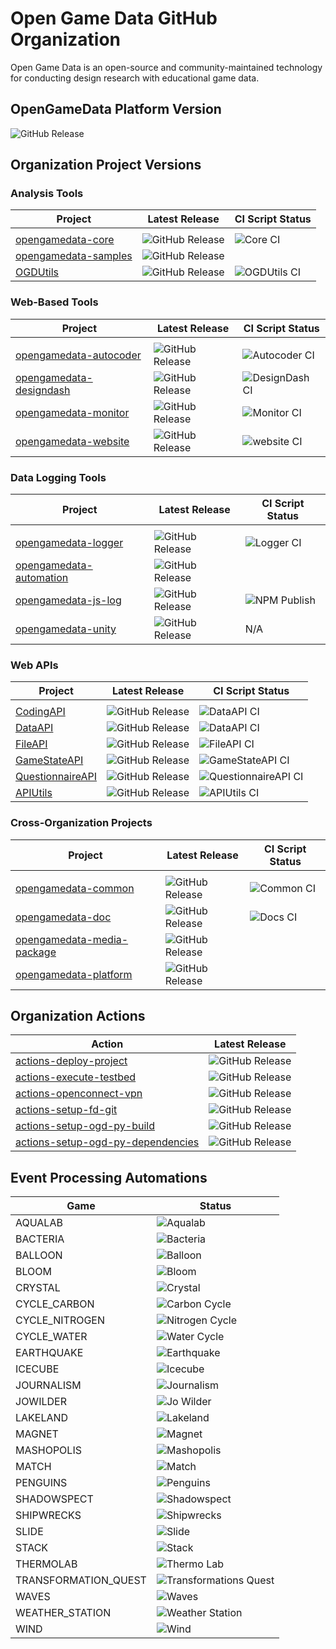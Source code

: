 # Open Game Data GitHub Organization

Open Game Data is an open-source and community-maintained technology for conducting design research with educational game data.

## OpenGameData Platform Version

![GitHub Release](https://img.shields.io/github/v/release/opengamedata/opengamedata-platform?display_name=release)

## Organization Project Versions

### Analysis Tools

| Project                     | Latest Release | CI Script Status |
| ---                         | ---            | ---              |
|                             |                |                  |
| [opengamedata-core](https://github.com/opengamedata/ogd-core)     | ![GitHub Release](https://img.shields.io/github/v/release/opengamedata/ogd-core?display_name=release)   | ![Core CI](https://github.com/opengamedata/opengamedata-core/actions/workflows/CI_OGD.yml/badge.svg) |
| [opengamedata-samples](https://github.com/opengamedata/ogd-samples)     | ![GitHub Release](https://img.shields.io/github/v/release/opengamedata/ogd-samples?display_name=release)   | |
| [OGDUtils](https://github.com/opengamedata/OGDUtils)              | ![GitHub Release](https://img.shields.io/github/v/release/opengamedata/OGDUtils?display_name=release)   | ![OGDUtils CI](https://github.com/opengamedata/OGDUtils/actions/workflows/CI_OGDUtils.yml/badge.svg) |

### Web-Based Tools

| Project                     | Latest Release | CI Script Status |
| ---                         | ---            | ---              |
|                             |                |                  |
| [opengamedata-autocoder](https://github.com/opengamedata/ogd-autocoder)    | ![GitHub Release](https://img.shields.io/github/v/release/opengamedata/ogd-autocoder?display_name=release)       | ![Autocoder CI](https://github.com/opengamedata/ogd-autocoder/actions/workflows/CI_Autocoder.yml/badge.svg) |
| [opengamedata-designdash](https://github.com/opengamedata/ogd-designdash)    | ![GitHub Release](https://img.shields.io/github/v/release/opengamedata/ogd-designdash?display_name=release)       | ![DesignDash CI](https://github.com/opengamedata/ogd-designdash/actions/workflows/CI_designdash.yml/badge.svg) |
| [opengamedata-monitor](https://github.com/opengamedata/ogd-monitor)    | ![GitHub Release](https://img.shields.io/github/v/release/opengamedata/ogd-monitor?display_name=release)       | ![Monitor CI](https://github.com/opengamedata/ogd-monitor/actions/workflows/CI_monitorAPI.yml/badge.svg) |
| [opengamedata-website](https://github.com/opengamedata/ogd-website)    | ![GitHub Release](https://img.shields.io/github/v/release/opengamedata/ogd-website?display_name=release)       | ![website CI](https://github.com/opengamedata/ogd-website/actions/workflows/CI_website.yml/badge.svg) |

### Data Logging Tools

| Project                     | Latest Release | CI Script Status |
| ---                         | ---            | ---              |
|                             |                |                  |
| [opengamedata-logger](https://github.com/opengamedata/ogd-logger)          | ![GitHub Release](https://img.shields.io/github/v/release/opengamedata/ogd-logger?display_name=release)          | ![Logger CI](https://github.com/opengamedata/ogd-logger/actions/workflows/CI_logger.yml/badge.svg) |
| [opengamedata-automation](https://github.com/opengamedata/ogd-automation)          | ![GitHub Release](https://img.shields.io/github/v/release/opengamedata/ogd-automation?display_name=release)          | |
| [opengamedata-js-log](https://github.com/opengamedata/opengamedata-js-log) | ![GitHub Release](https://img.shields.io/github/v/release/opengamedata/opengamedata-js-log?display_name=release) | ![NPM Publish](https://github.com/opengamedata/opengamedata-js-log/actions/workflows/publish_npm.yml/badge.svg) |
| [opengamedata-unity](https://github.com/opengamedata/opengamedata-unity)   | ![GitHub Release](https://img.shields.io/github/v/release/opengamedata/opengamedata-unity?display_name=release)  | N/A |

### Web APIs

| Project                     | Latest Release | CI Script Status |
| ---                         | ---            | ---              |
|                             |                |                  |
| [CodingAPI](https://github.com/opengamedata/ogd-api-coding)                    | ![GitHub Release](https://img.shields.io/github/v/release/opengamedata/ogd-api-coding?display_name=release)        | ![DataAPI CI](https://github.com/opengamedata/ogd-api-coding/actions/workflows/CI_CodingAPI.yml/badge.svg) |
| [DataAPI](https://github.com/opengamedata/ogd-api-data)                    | ![GitHub Release](https://img.shields.io/github/v/release/opengamedata/ogd-api-data?display_name=release)        | ![DataAPI CI](https://github.com/opengamedata/ogd-api-data/actions/workflows/CI_DataAPI.yml/badge.svg) |
| [FileAPI](https://github.com/opengamedata/ogd-api-files)                   | ![GitHub Release](https://img.shields.io/github/v/release/opengamedata/ogd-api-files?display_name=release)       | ![FileAPI CI](https://github.com/opengamedata/ogd-api-files/actions/workflows/CI_FileAPI.yml/badge.svg) |
| [GameStateAPI](https://github.com/opengamedata/ogd-api-gamestates)         | ![GitHub Release](https://img.shields.io/github/v/release/opengamedata/ogd-api-gamestates?display_name=release)  | ![GameStateAPI CI](https://github.com/opengamedata/ogd-api-gamestates/actions/workflows/CI_GameStateAPI.yml/badge.svg) |
| [QuestionnaireAPI](https://github.com/opengamedata/ogd-api-questionnaires)         | ![GitHub Release](https://img.shields.io/github/v/release/opengamedata/ogd-api-questionnaires?display_name=release)  | ![QuestionnaireAPI CI](https://github.com/opengamedata/ogd-api-questionnaires/actions/workflows/CI_QuestionnaireAPI.yml/badge.svg) |
| [APIUtils](https://github.com/opengamedata/ogd-api-utils)                  | ![GitHub Release](https://img.shields.io/github/v/release/opengamedata/ogd-api-utils?display_name=release)       | ![APIUtils CI](https://github.com/opengamedata/ogd-api-utils/actions/workflows/CI_APIUtils.yml/badge.svg) |

### Cross-Organization Projects

| Project                     | Latest Release | CI Script Status |
| ---                         | ---            | ---              |
|                             |                |                  |
| [opengamedata-common](https://github.com/opengamedata/ogd-common) | ![GitHub Release](https://img.shields.io/github/v/release/opengamedata/ogd-common?display_name=release) | ![Common CI](https://github.com/opengamedata/ogd-common/actions/workflows/CI_common.yml/badge.svg)   |
| [opengamedata-doc](https://github.com/opengamedata/ogd-doc) | ![GitHub Release](https://img.shields.io/github/v/release/opengamedata/ogd-doc?display_name=release) | ![Docs CI](https://github.com/opengamedata/ogd-doc/actions/workflows/publish_gh_pages.yml/badge.svg)   |
| [opengamedata-media-package](https://github.com/opengamedata/opengamedata-media-package) | ![GitHub Release](https://img.shields.io/github/v/release/opengamedata/opengamedata-media-package?display_name=release) | |
| [opengamedata-platform](https://github.com/opengamedata/opengamedata-platform) | ![GitHub Release](https://img.shields.io/github/v/release/opengamedata/opengamedata-platform?display_name=release) | |


## Organization Actions

| Action                            | Latest Release |
| ---                               | ---            |
| [actions-deploy-project](https://github.com/opengamedata/actions-deploy-project)                     | ![GitHub Release](https://img.shields.io/github/v/release/opengamedata/actions-deploy-project?display_name=release) |
| [actions-execute-testbed](https://github.com/opengamedata/actions-execute-testbed)                     | ![GitHub Release](https://img.shields.io/github/v/release/opengamedata/actions-execute-testbed?display_name=release) |
| [actions-openconnect-vpn](https://github.com/opengamedata/actions-openconnect-vpn)                     | ![GitHub Release](https://img.shields.io/github/v/release/opengamedata/actions-openconnect-vpn?display_name=release) |
| [actions-setup-fd-git](https://github.com/opengamedata/actions-setup-fd-git)                           | ![GitHub Release](https://img.shields.io/github/v/release/opengamedata/actions-setup-fd-git?display_name=release) |
| [actions-setup-ogd-py-build](https://github.com/opengamedata/actions-setup-ogd-py-build)               | ![GitHub Release](https://img.shields.io/github/v/release/opengamedata/actions-setup-ogd-py-build?display_name=release) |
| [actions-setup-ogd-py-dependencies](https://github.com/opengamedata/actions-setup-ogd-py-dependencies) | ![GitHub Release](https://img.shields.io/github/v/release/opengamedata/actions-setup-ogd-py-dependencies?display_name=release) |

## Event Processing Automations

| Game                 | Status  |
| ---                  | ---     |
| AQUALAB              | ![Aqualab](https://github.com/opengamedata/opengamedata-automation/actions/workflows/aqualab.yml/badge.svg) |
| BACTERIA             | ![Bacteria](https://github.com/opengamedata/opengamedata-automation/actions/workflows/bacteria.yml/badge.svg) |
| BALLOON              | ![Balloon](https://github.com/opengamedata/opengamedata-automation/actions/workflows/balloon.yml/badge.svg) |
| BLOOM                | ![Bloom](https://github.com/opengamedata/opengamedata-automation/actions/workflows/bloom.yml/badge.svg) |
| CRYSTAL              | ![Crystal](https://github.com/opengamedata/opengamedata-automation/actions/workflows/crystal.yml/badge.svg) |
| CYCLE_CARBON         | ![Carbon Cycle](https://github.com/opengamedata/opengamedata-automation/actions/workflows/cycle_carbon.yml/badge.svg) |
| CYCLE_NITROGEN       | ![Nitrogen Cycle](https://github.com/opengamedata/opengamedata-automation/actions/workflows/cycle_nitrogen.yml/badge.svg) |
| CYCLE_WATER          | ![Water Cycle](https://github.com/opengamedata/opengamedata-automation/actions/workflows/cycle_water.yml/badge.svg) |
| EARTHQUAKE           | ![Earthquake](https://github.com/opengamedata/opengamedata-automation/actions/workflows/earthquake.yml/badge.svg) |
| ICECUBE              | ![Icecube](https://github.com/opengamedata/opengamedata-automation/actions/workflows/icecube.yml/badge.svg) |
| JOURNALISM           | ![Journalism](https://github.com/opengamedata/opengamedata-automation/actions/workflows/journalism.yml/badge.svg) |
| JOWILDER             | ![Jo Wilder](https://github.com/opengamedata/opengamedata-automation/actions/workflows/jowilder.yml/badge.svg) |
| LAKELAND             | ![Lakeland](https://github.com/opengamedata/opengamedata-automation/actions/workflows/lakeland.yml/badge.svg) |
| MAGNET               | ![Magnet](https://github.com/opengamedata/opengamedata-automation/actions/workflows/magnet.yml/badge.svg) |
| MASHOPOLIS           | ![Mashopolis](https://github.com/opengamedata/opengamedata-automation/actions/workflows/mashopolis.yml/badge.svg) |
| MATCH                | ![Match](https://github.com/opengamedata/opengamedata-automation/actions/workflows/match.yml/badge.svg) |
| PENGUINS             | ![Penguins](https://github.com/opengamedata/opengamedata-automation/actions/workflows/penguins.yml/badge.svg) |
| SHADOWSPECT          | ![Shadowspect](https://github.com/opengamedata/opengamedata-automation/actions/workflows/shadowspect.yml/badge.svg) |
| SHIPWRECKS           | ![Shipwrecks](https://github.com/opengamedata/opengamedata-automation/actions/workflows/shipwrecks.yml/badge.svg) |
| SLIDE                | ![Slide](https://github.com/opengamedata/opengamedata-automation/actions/workflows/slide.yml/badge.svg) |
| STACK                | ![Stack](https://github.com/opengamedata/opengamedata-automation/actions/workflows/stack.yml/badge.svg) |
| THERMOLAB            | ![Thermo Lab](https://github.com/opengamedata/opengamedata-automation/actions/workflows/thermolab.yml/badge.svg) |
| TRANSFORMATION_QUEST | ![Transformations Quest](https://github.com/opengamedata/opengamedata-automation/actions/workflows/transformation_quest.yml/badge.svg) |
| WAVES                | ![Waves](https://github.com/opengamedata/opengamedata-automation/actions/workflows/waves.yml/badge.svg) |
| WEATHER_STATION      | ![Weather Station](https://github.com/opengamedata/opengamedata-automation/actions/workflows/weather_station.yml/badge.svg) |
| WIND                 | ![Wind](https://github.com/opengamedata/opengamedata-automation/actions/workflows/wind.yml/badge.svg) |
